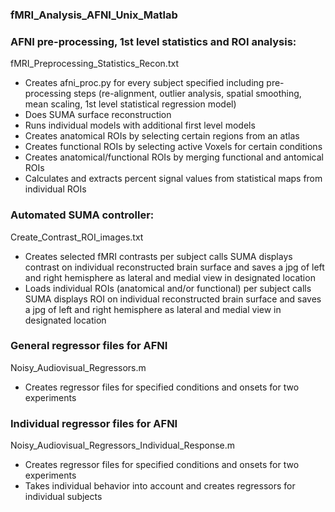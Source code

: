 ### fMRI_Analysis_AFNI_Unix_Matlab

### AFNI pre-processing, 1st level statistics and ROI analysis:

fMRI_Preprocessing_Statistics_Recon.txt

- Creates afni_proc.py for every subject specified including pre-processing steps (re-alignment, outlier analysis, spatial smoothing, mean scaling, 1st level statistical regression model)
- Does SUMA surface reconstruction
- Runs individual models with additional first level models
- Creates anatomical ROIs by selecting certain regions from an atlas
- Creates functional ROIs by selecting active Voxels for certain conditions
- Creates anatomical/functional ROIs by merging functional and antomical ROIs
- Calculates and extracts percent signal values from statistical maps from individual ROIs


### Automated SUMA controller:

Create_Contrast_ROI_images.txt

- Creates selected fMRI contrasts per subject calls SUMA displays contrast on individual reconstructed brain surface and saves a jpg of left and right hemisphere as lateral and medial view in designated location
- Loads individual ROIs (anatomical and/or functional) per subject calls SUMA displays ROI on individual reconstructed brain surface and saves a jpg of left and right hemisphere as lateral and medial view in designated location


### General regressor files for AFNI

Noisy_Audiovisual_Regressors.m

- Creates regressor files for specified conditions and onsets for two experiments


### Individual regressor files for AFNI

Noisy_Audiovisual_Regressors_Individual_Response.m

- Creates regressor files for specified conditions and onsets for two experiments 
- Takes individual behavior into account and creates regressors for individual subjects
